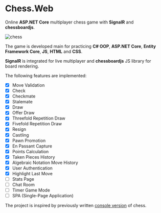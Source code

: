 # Chess.Web
Online **ASP.NET Core** multiplayer chess game with **SignalR** and **chessboardjs**.

![chess](https://user-images.githubusercontent.com/53121994/68796222-2de51580-065b-11ea-9a6b-a1cce28177c4.jpg)

The game is developed main for practicing **C# OOP**, **ASP.NET Core**, **Entity Framework Core**, **JS**, **HTML** and **CSS**. 

**SignalR** is integrated for live multiplayer and **chessboardjs** JS library for board rendering.

The following features are implemented:

- [x] Move Validation
- [x] Check
- [x]  Checkmate
- [x]  Stalemate
- [x]  Draw
- [x]  Offer Draw
- [x]  Threefold Repetition Draw
- [x]  Fivefold Repetition Draw
- [x]  Resign
- [x]  Castling
- [x]  Pawn Promotion
- [x]  En Passant Capture
- [x]  Points Calculation
- [x]  Taken Pieces History
- [x]  Algebraic Notation Move History
- [x]  User Authentication
- [x]  Highlight Last Move
- [ ] Stats Page
- [ ] Chat Room
- [ ] Timer Game Mode
- [ ] SPA (Single-Page Application)

The project is inspired by previously written [console version](https://github.com/psp87/Chess.Console) of chess.
